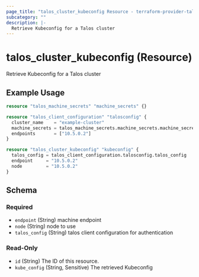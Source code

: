 ```yaml
---
page_title: "talos_cluster_kubeconfig Resource - terraform-provider-talos"
subcategory: ""
description: |-
  Retrieve Kubeconfig for a Talos cluster
---
```


# talos_cluster_kubeconfig (Resource)

Retrieve Kubeconfig for a Talos cluster

## Example Usage

```terraform
resource "talos_machine_secrets" "machine_secrets" {}

resource "talos_client_configuration" "talosconfig" {
  cluster_name    = "example-cluster"
  machine_secrets = talos_machine_secrets.machine_secrets.machine_secrets
  endpoints       = ["10.5.0.2"]
}

resource "talos_cluster_kubeconfig" "kubeconfig" {
  talos_config = talos_client_configuration.talosconfig.talos_config
  endpoint     = "10.5.0.2"
  node         = "10.5.0.2"
}
```
<!-- schema generated by tfplugindocs -->
## Schema

### Required

- `endpoint` (String) machine endpoint
- `node` (String) node to use
- `talos_config` (String) talos client configuration for authentication

### Read-Only

- `id` (String) The ID of this resource.
- `kube_config` (String, Sensitive) The retrieved Kubeconfig
